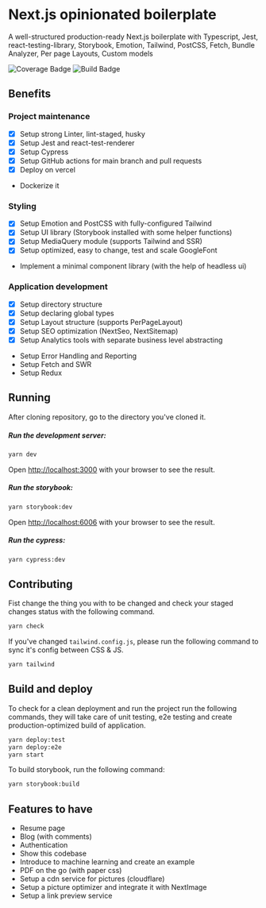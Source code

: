 # Next.js opinionated boilerplate

A well-structured production-ready Next.js boilerplate with Typescript, Jest, react-testing-library, Storybook, Emotion, Tailwind, PostCSS, Fetch, Bundle Analyzer, Per page Layouts, Custom models 

![Coverage Badge](https://img.shields.io/endpoint?url=https://gist.githubusercontent.com/movahedan/49ff7044879e43a1daf430086b622c53/raw/next-boilerplate__heads_main.json)
![Build Badge](https://img.shields.io/endpoint?url=https://gist.githubusercontent.com/movahedan/49ff7044879e43a1daf430086b622c53/raw/next-boilerplate__build_badge.json)

## Benefits

### Project maintenance
- [x] Setup strong Linter, lint-staged, husky
- [x] Setup Jest and react-test-renderer
- [x] Setup Cypress
- [x] Setup GitHub actions for main branch and pull requests
- [x] Deploy on vercel
- Dockerize it
### Styling
- [x] Setup Emotion and PostCSS with fully-configured Tailwind
- [x] Setup UI library (Storybook installed with some helper functions)
-	[x] Setup MediaQuery module (supports Tailwind and SSR)
- [x] Setup optimized, easy to change, test and scale GoogleFont
-	Implement a minimal component library (with the help of headless ui)
### Application development
- [x] Setup directory structure
- [x] Setup declaring global types
- [x] Setup Layout structure (supports PerPageLayout)
- [x] Setup SEO optimization (NextSeo, NextSitemap)
- [x] Setup Analytics tools with separate business level abstracting
-	Setup Error Handling and Reporting
- Setup Fetch and SWR
- Setup Redux

## Running

After cloning repository, go to the directory you've cloned it.

##### Run the development server:
```bash
yarn dev
```
Open [http://localhost:3000](http://localhost:3000) with your browser to see the result.

##### Run the storybook:
```bash
yarn storybook:dev
```
Open [http://localhost:6006](http://localhost:6006) with your browser to see the result.

##### Run the cypress:
```bash
yarn cypress:dev
```

## Contributing

Fist change the thing you with to be changed and check your staged changes status with the following command.
```bash
yarn check
```

If you've changed `tailwind.config.js`, please run the following command to sync it's config between CSS & JS.
```bash
yarn tailwind
```

## Build and deploy

To check for a clean deployment and run the project run the following commands, they will take care of unit testing, e2e testing and create production-optimized build of application.

```bash
yarn deploy:test
yarn deploy:e2e
yarn start
```

To build storybook, run the following command:
```bash
yarn storybook:build
```

## Features to have

- Resume page
- Blog (with comments)
- Authentication
- Show this codebase
- Introduce to machine learning and create an example
- PDF on the go (with paper css)
- Setup a cdn service for pictures (cloudflare)
- Setup a picture optimizer and integrate it with NextImage
- Setup a link preview service
